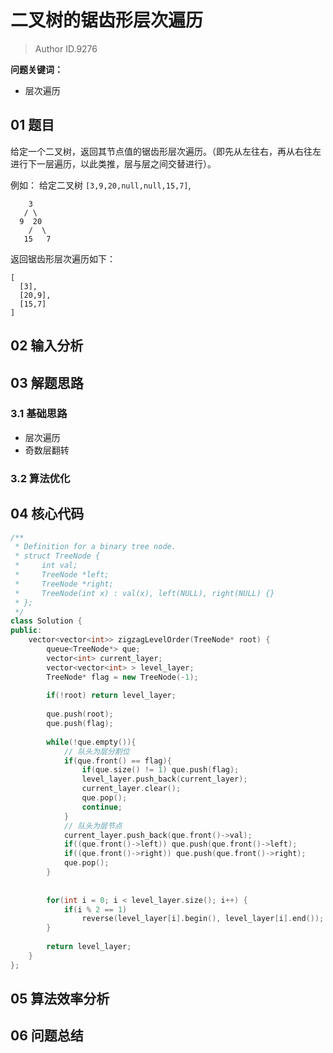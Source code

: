 # 二叉树的锯齿形层次遍历
> Author ID.9276 

**问题关键词：**

- 层次遍历

## 01 题目

给定一个二叉树，返回其节点值的锯齿形层次遍历。（即先从左往右，再从右往左进行下一层遍历，以此类推，层与层之间交替进行）。

例如：
给定二叉树 `[3,9,20,null,null,15,7]`,

```
    3
   / \
  9  20
    /  \
   15   7
```

返回锯齿形层次遍历如下：

```
[
  [3],
  [20,9],
  [15,7]
]
```

## 02 输入分析



## 03 解题思路

### 3.1 基础思路

- 层次遍历
- 奇数层翻转

### 3.2 算法优化



## 04 核心代码

```c++
/**
 * Definition for a binary tree node.
 * struct TreeNode {
 *     int val;
 *     TreeNode *left;
 *     TreeNode *right;
 *     TreeNode(int x) : val(x), left(NULL), right(NULL) {}
 * };
 */
class Solution {
public:
    vector<vector<int>> zigzagLevelOrder(TreeNode* root) {
        queue<TreeNode*> que;
        vector<int> current_layer;
        vector<vector<int> > level_layer;       
        TreeNode* flag = new TreeNode(-1);
        
        if(!root) return level_layer;
        
        que.push(root);
        que.push(flag);
        
        while(!que.empty()){       
            // 队头为层分割位
            if(que.front() == flag){
                if(que.size() != 1) que.push(flag);
                level_layer.push_back(current_layer);
                current_layer.clear();
                que.pop();
                continue;
            }
            // 队头为层节点
            current_layer.push_back(que.front()->val);
            if((que.front()->left)) que.push(que.front()->left);
            if((que.front()->right)) que.push(que.front()->right);
            que.pop();
        }   
        
        
        for(int i = 0; i < level_layer.size(); i++) {
            if(i % 2 == 1)
                reverse(level_layer[i].begin(), level_layer[i].end());
        }
        
        return level_layer;
    }
};
```



## 05 算法效率分析



## 06 问题总结

